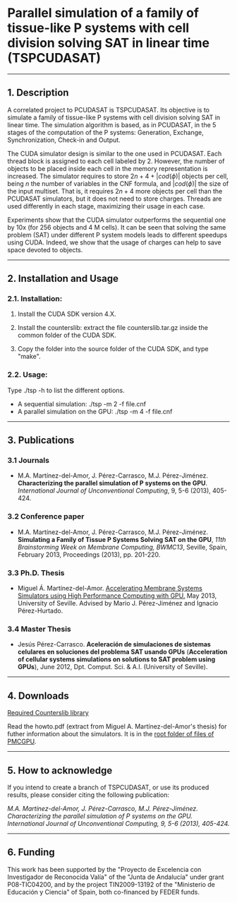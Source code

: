 # Parallel simulation of a family of tissue-like P systems with cell division solving SAT in linear time (TSPCUDASAT) #

----------
## 1. Description ##

A correlated project to PCUDASAT is TSPCUDASAT. Its objective is to simulate a family of tissue-like P systems with cell division solving SAT in linear time. The simulation algorithm is based, as in PCUDASAT, in the 5 stages of the computation of the P systems: Generation, Exchange, Synchronization, Check-in and Output.

The CUDA simulator design is similar to the one used in PCUDASAT. Each thread block is assigned to each cell labeled by 2. However, the number of objects to be placed inside each cell in the memory representation is increased. The simulator requires to store $2n+4+|cod(\phi)|$ objects per cell, being $n$ the number of variables in the CNF formula, and $|cod(\phi)|$ the size of the input multiset. That is, it requires $2n+4$ more objects per cell than the PCUDASAT simulators, but it does not need to store charges. Threads are used differently in each stage, maximizing their usage in each case.

Experiments show that the CUDA simulator outperforms the sequential one by 10x (for 256 objects and 4 M cells). It can be seen that solving the same problem (SAT) under different P system models leads to different speedups using CUDA. Indeed, we show that the usage of charges can help to save space devoted to objects.

----------
## 2. Installation and Usage ##

### 2.1. Installation: 

  1. Install the CUDA SDK version 4.X.

  2. Install the counterslib: extract the file counterslib.tar.gz inside the common folder of the CUDA SDK.

  3. Copy the folder into the source folder of the CUDA SDK, and type "make".

### 2.2. Usage:

Type ./tsp -h to list the different options.
  * A sequential simulation: ./tsp -m 2 -f file.cnf
  * A parallel simulation on the GPU: ./tsp -m 4 -f file.cnf

----------
## 3. Publications ##

### 3.1 Journals ###

* M.A. Martínez-del-Amor, J. Pérez-Carrasco, M.J. Pérez-Jiménez. **Characterizing the parallel simulation of P systems on the GPU**. *International Journal of Unconventional Computing*, 9, 5-6 (2013), 405-424. 

### 3.2 Conference paper ###

* M.A. Martínez-del-Amor, J. Pérez-Carrasco, M.J. Pérez-Jiménez. **Simulating a Family of Tissue P Systems Solving SAT on the GPU**, *11th Brainstorming Week on Membrane Computing, BWMC13*, Seville, Spain, February 2013, Proceedings (2013), pp. 201-220.

### 3.3 Ph.D. Thesis ###

* Miguel Á. Martínez-del-Amor. [Accelerating Membrane Systems Simulators using High Performance Computing with GPU.](http://www.cs.us.es/~mdelamor/research.html#thesis) May 2013, University of Seville. Advised by Mario J. Pérez-Jiménez and Ignacio Pérez-Hurtado.

### 3.4 Master Thesis ###

* Jesús Pérez-Carrasco. **Aceleración de simulaciones de sistemas celulares en soluciones del problema SAT usando GPUs** (**Acceleration of cellular systems simulations on solutions to SAT problem using GPUs**), June 2012, Dpt. Comput. Sci. & A.I. (University of Seville).

----------
## 4. Downloads ##

[Required Counterslib library](http://sourceforge.net/projects/pmcgpu/files/counterslib)

Read the howto.pdf (extract from Miguel A. Martínez-del-Amor's thesis) for futher information about the simulators. It is in the [root folder of files of PMCGPU](http://sourceforge.net/projects/pmcgpu/files).


----------
## 5. How to acknowledge ##

If you intend to create a branch of TSPCUDASAT, or use its produced results, please consider citing the following publication:

*M.A. Martínez-del-Amor, J. Pérez-Carrasco, M.J. Pérez-Jiménez. Characterizing the parallel simulation of P systems on the GPU. International Journal of Unconventional Computing, 9, 5-6 (2013), 405-424.*

----------
## 6. Funding ##

This work has been supported by the "Proyecto de Excelencia con Investigador de Reconocida Valía" of the "Junta de Andalucía" under grant P08-TIC04200, and by the project TIN2009-13192 of the "Ministerio de Educación y Ciencia" of Spain, both co-financed by FEDER funds.
